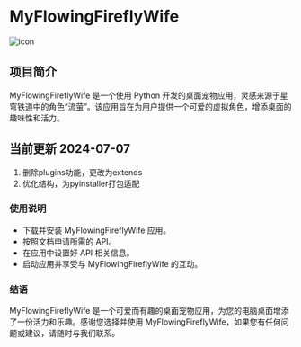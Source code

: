 # MyFlowingFireflyWife

![icon](data\assets\images\firefly\default\bg.png)

## 项目简介

MyFlowingFireflyWife 是一个使用 Python 开发的桌面宠物应用，灵感来源于星穹铁道中的角色“流萤”。该应用旨在为用户提供一个可爱的虚拟角色，增添桌面的趣味性和活力。

## 当前更新 2024-07-07

1. 删除plugins功能，更改为extends
2. 优化结构，为pyinstaller打包适配

### 使用说明

- 下载并安装 MyFlowingFireflyWife 应用。
- 按照文档申请所需的 API。
- 在应用中设置好 API 相关信息。
- 启动应用并享受与 MyFlowingFireflyWife 的互动。

### 结语

MyFlowingFireflyWife 是一个可爱而有趣的桌面宠物应用，为您的电脑桌面增添了一份活力和乐趣。感谢您选择并使用 MyFlowingFireflyWife，如果您有任何问题或建议，请随时与我们联系。
